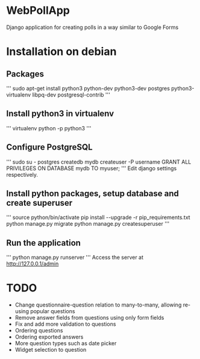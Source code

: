 # WebPollApp
Django application for creating polls in a way similar to Google Forms

# Installation on debian
## Packages
'''
sudo apt-get install python3 python-dev python3-dev postgres python3-virtualenv libpq-dev postgresql-contrib
'''

## Install python3 in virtualenv
'''
virtualenv python -p python3
'''

## Configure PostgreSQL
'''
sudo su - postgres
createdb mydb
createuser -P username
GRANT ALL PRIVILEGES ON DATABASE mydb TO myuser;
'''
Edit django settings respectively.

## Install python packages, setup database and create superuser
'''
source python/bin/activate
pip install --upgrade -r pip_requirements.txt
python manage.py migrate
python manage.py createsuperuser
'''

## Run the application
'''
python manage.py runserver
'''
Access the server at http://127.0.0.1/admin


# TODO
* Change questionnaire-question relation to many-to-many, allowing re-using popular questions
* Remove answer fields from questions using only form fields
* Fix and add more validation to questions
* Ordering questions
* Ordering exported answers
* More question types such as date picker
* Widget selection to question
